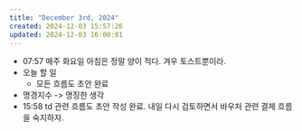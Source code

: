```yaml
---
title: "December 3rd, 2024"
created: 2024-12-03 15:57:26
updated: 2024-12-03 16:00:01
---
```

  * 07:57 매주 화요일 아침은 정말 양이 적다. 겨우 토스트뿐이라.
  * 오늘 할 일
    * 모든 흐름도 초안 완료
  * 명경지수 -> 명징한 생각
  * 15:58 td 관련 흐름도 초안 작성 완료. 내일 다시 검토하면서 바우처 관련 결제 흐름을 숙지하자.